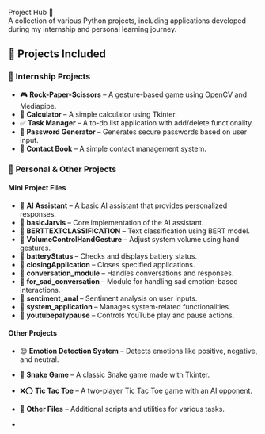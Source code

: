  Project Hub 🚀  
A collection of various Python projects, including applications developed during my internship and personal learning journey.

## 📌 Projects Included  

### 🔹 **Internship Projects**  
- 🎮 **Rock-Paper-Scissors** – A gesture-based game using OpenCV and Mediapipe.  
- 🧮 **Calculator** – A simple calculator using Tkinter.  
- ✅ **Task Manager** – A to-do list application with add/delete functionality.  
- 🔑 **Password Generator** – Generates secure passwords based on user input.  
- 📇 **Contact Book** – A simple contact management system.  

### 🔹 **Personal & Other Projects**  

#### **Mini Project Files**  
- 🤖 **AI Assistant** – A basic AI assistant that provides personalized responses.  
- 📌 **basicJarvis** – Core implementation of the AI assistant.  
- 📌 **BERTTEXTCLASSIFICATION** – Text classification using BERT model.  
- 📌 **VolumeControlHandGesture** – Adjust system volume using hand gestures.  
- 📌 **batteryStatus** – Checks and displays battery status.  
- 📌 **closingApplication** – Closes specified applications.  
- 📌 **conversation_module** – Handles conversations and responses.  
- 📌 **for_sad_conversation** – Module for handling sad emotion-based interactions.  
- 📌 **sentiment_anal** – Sentiment analysis on user inputs.  
- 📌 **system_application** – Manages system-related functionalities.  
- 📌 **youtubepalypause** – Controls YouTube play and pause actions.  

#### **Other Projects**  
- 😊 **Emotion Detection System** – Detects emotions like positive, negative, and neutral.  
- 🐍 **Snake Game** – A classic Snake game made with Tkinter.  
- ❌⭕ **Tic Tac Toe** – A two-player Tic Tac Toe game with an AI opponent.  
- 📂 **Other Files** – Additional scripts and utilities for various tasks.  

- 
